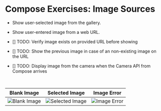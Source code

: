 # Compose Exercises: Image Sources
- Show user-selected image from the gallery.
- Show user-entered image from a web URL.

- [] TODO: Verify image exists on provided URL before showing
- [] TODO: Show the previous image in case of an non-existing image on the URL
- [] TODO: Display image from the camera when the Camera API from Compose arrives
<br />

Blank Image | Selected Image | Image Error
:---: | :---: | :---:
![Blank Image](https://user-images.githubusercontent.com/67064997/129017019-204c7a74-b0cd-4070-b58a-e97c87d21b35.png) | ![Selected Image](https://user-images.githubusercontent.com/67064997/129017029-2e29ed19-3ba5-4c45-8d17-d6310165b5c9.png) | ![Image Error](https://user-images.githubusercontent.com/67064997/129017026-4e7b8a3d-3e5f-40e2-b041-c32880a9e837.png)
